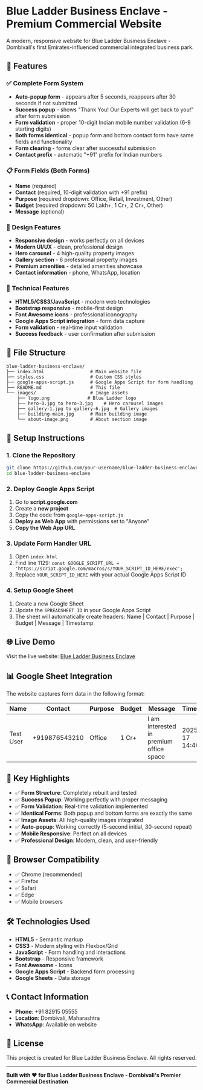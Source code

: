 # Blue Ladder Business Enclave - Premium Commercial Website

A modern, responsive website for Blue Ladder Business Enclave - Dombivali's first Emirates-influenced commercial integrated business park.

## 🌟 Features

### ✅ **Complete Form System**
- **Auto-popup form** - appears after 5 seconds, reappears after 30 seconds if not submitted
- **Success popup** - shows "Thank You! Our Experts will get back to you!" after form submission
- **Form validation** - proper 10-digit Indian mobile number validation (6-9 starting digits)
- **Both forms identical** - popup form and bottom contact form have same fields and functionality
- **Form clearing** - forms clear after successful submission
- **Contact prefix** - automatic "+91" prefix for Indian numbers

### 📋 **Form Fields (Both Forms)**
- **Name** (required)
- **Contact** (required, 10-digit validation with +91 prefix)
- **Purpose** (required dropdown: Office, Retail, Investment, Other)
- **Budget** (required dropdown: 50 Lakh+, 1 Cr+, 2 Cr+, Other)
- **Message** (optional)

### 🎨 **Design Features**
- **Responsive design** - works perfectly on all devices
- **Modern UI/UX** - clean, professional design
- **Hero carousel** - 4 high-quality property images
- **Gallery section** - 6 professional property images
- **Premium amenities** - detailed amenities showcase
- **Contact information** - phone, WhatsApp, location

### 🚀 **Technical Features**
- **HTML5/CSS3/JavaScript** - modern web technologies
- **Bootstrap responsive** - mobile-first design
- **Font Awesome icons** - professional iconography
- **Google Apps Script integration** - form data capture
- **Form validation** - real-time input validation
- **Success feedback** - user confirmation after submission

## 📁 **File Structure**

```
blue-ladder-business-enclave/
├── index.html                 # Main website file
├── styles.css                 # Custom CSS styles
├── google-apps-script.js      # Google Apps Script for form handling
├── README.md                  # This file
└── images/                    # Image assets
    ├── logo.png              # Blue Ladder logo
    ├── hero-0.jpg to hero-3.jpg    # Hero carousel images
    ├── gallery-1.jpg to gallery-6.jpg  # Gallery images
    ├── building-main.jpg      # Main building image
    └── about-image.png        # About section image
```

## 🔧 **Setup Instructions**

### 1. **Clone the Repository**
```bash
git clone https://github.com/your-username/blue-ladder-business-enclave.git
cd blue-ladder-business-enclave
```

### 2. **Deploy Google Apps Script**
1. Go to **script.google.com**
2. Create a **new project**
3. Copy the code from `google-apps-script.js`
4. **Deploy as Web App** with permissions set to "Anyone"
5. **Copy the Web App URL**

### 3. **Update Form Handler URL**
1. Open `index.html`
2. Find line 1129: `const GOOGLE_SCRIPT_URL = 'https://script.google.com/macros/s/YOUR_SCRIPT_ID_HERE/exec';`
3. Replace `YOUR_SCRIPT_ID_HERE` with your actual Google Apps Script ID

### 4. **Setup Google Sheet**
1. Create a new Google Sheet
2. Update the `SPREADSHEET_ID` in your Google Apps Script
3. The sheet will automatically create headers: Name | Contact | Purpose | Budget | Message | Timestamp

## 🌐 **Live Demo**

Visit the live website: [Blue Ladder Business Enclave](https://blue-ladder-download-2.lindy.site)

## 📊 **Google Sheet Integration**

The website captures form data in the following format:

| Name | Contact | Purpose | Budget | Message | Timestamp |
|------|---------|---------|---------|---------|-----------|
| Test User | +919876543210 | Office | 1 Cr+ | I am interested in premium office space | 2025-09-17 14:40:25 |

## 🎯 **Key Highlights**

- ✅ **Form Structure**: Completely rebuilt and tested
- ✅ **Success Popup**: Working perfectly with proper messaging
- ✅ **Form Validation**: Real-time validation implemented
- ✅ **Identical Forms**: Both popup and bottom forms are exactly the same
- ✅ **Image Assets**: All high-quality images integrated
- ✅ **Auto-popup**: Working correctly (5-second initial, 30-second repeat)
- ✅ **Mobile Responsive**: Perfect on all devices
- ✅ **Professional Design**: Modern, clean, and user-friendly

## 📱 **Browser Compatibility**

- ✅ Chrome (recommended)
- ✅ Firefox
- ✅ Safari
- ✅ Edge
- ✅ Mobile browsers

## 🛠️ **Technologies Used**

- **HTML5** - Semantic markup
- **CSS3** - Modern styling with Flexbox/Grid
- **JavaScript** - Form handling and interactions
- **Bootstrap** - Responsive framework
- **Font Awesome** - Icons
- **Google Apps Script** - Backend form processing
- **Google Sheets** - Data storage

## 📞 **Contact Information**

- **Phone**: +91 82915 05555
- **Location**: Dombivali, Maharashtra
- **WhatsApp**: Available on website

## 📄 **License**

This project is created for Blue Ladder Business Enclave. All rights reserved.

---

**Built with ❤️ for Blue Ladder Business Enclave - Dombivali's Premier Commercial Destination**
